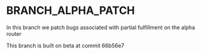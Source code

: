 # BRANCH_ALPHA_PATCH

In this branch we patch bugs associated with partial fulfillment on the alpha router

This branch is built on beta at commit 66b56e7
